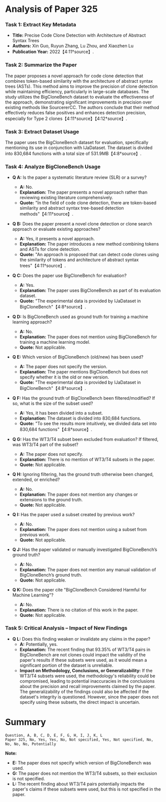 # Analysis of Paper 325

### Task 1: Extract Key Metadata

- **Title:** Precise Code Clone Detection with Architecture of Abstract Syntax Trees
- **Authors:** Xin Guo, Ruyun Zhang, Lu Zhou, and Xiaozhen Lu
- **Publication Year:** 2022【4:11†source】.

### Task 2: Summarize the Paper

The paper proposes a novel approach for code clone detection that combines token-based similarity with the architecture of abstract syntax trees (ASTs). This method aims to improve the precision of clone detection while maintaining efficiency, particularly in large-scale databases. The study utilizes the BigCloneBench dataset to evaluate the effectiveness of the approach, demonstrating significant improvements in precision over existing methods like SourcererCC. The authors conclude that their method effectively reduces false positives and enhances detection precision, especially for Type 2 clones【4:11†source】【4:12†source】.

### Task 3: Extract Dataset Usage

The paper uses the BigCloneBench dataset for evaluation, specifically mentioning its use in conjunction with IJaDataset. The dataset is divided into 830,684 functions with a total size of 531.9MB【4:8†source】.

### Task 4: Analyze BigCloneBench Usage

- **Q A:** Is the paper a systematic literature review (SLR) or a survey?
  - **A:** No.
  - **Explanation:** The paper presents a novel approach rather than reviewing existing literature comprehensively.
  - **Quote:** "In the field of code clone detection, there are token-based similarity and abstract syntax tree-based detection methods"【4:11†source】.

- **Q B:** Does the paper present a novel clone detection or clone search approach or evaluate existing approaches?
  - **A:** Yes, it presents a novel approach.
  - **Explanation:** The paper introduces a new method combining tokens and ASTs for clone detection.
  - **Quote:** "An approach is proposed that can detect code clones using the similarity of tokens and architecture of abstract syntax trees"【4:11†source】.

- **Q C:** Does the paper use BigCloneBench for evaluation?
  - **A:** Yes.
  - **Explanation:** The paper uses BigCloneBench as part of its evaluation dataset.
  - **Quote:** "The experimental data is provided by IJaDataset in BigCloneBench"【4:8†source】.

- **Q D:** Is BigCloneBench used as ground truth for training a machine learning approach?
  - **A:** No.
  - **Explanation:** The paper does not mention using BigCloneBench for training a machine learning model.
  - **Quote:** Not applicable.

- **Q E:** Which version of BigCloneBench (old/new) has been used?
  - **A:** The paper does not specify the version.
  - **Explanation:** The paper mentions BigCloneBench but does not specify whether it is the old or new version.
  - **Quote:** "The experimental data is provided by IJaDataset in BigCloneBench"【4:8†source】.

- **Q F:** Has the ground truth of BigCloneBench been filtered/modified? If so, what is the size of the subset used?
  - **A:** Yes, it has been divided into a subset.
  - **Explanation:** The dataset is divided into 830,684 functions.
  - **Quote:** "To see the results more intuitively, we divided data set into 830,684 functions"【4:8†source】.

- **Q G:** Has the WT3/T4 subset been excluded from evaluation? If filtered, was WT3/T4 part of the subset?
  - **A:** The paper does not specify.
  - **Explanation:** There is no mention of WT3/T4 subsets in the paper.
  - **Quote:** Not applicable.

- **Q H:** Ignoring filtering, has the ground truth otherwise been changed, extended, or enriched?
  - **A:** No.
  - **Explanation:** The paper does not mention any changes or extensions to the ground truth.
  - **Quote:** Not applicable.

- **Q I:** Has the paper used a subset created by previous work?
  - **A:** No.
  - **Explanation:** The paper does not mention using a subset from previous work.
  - **Quote:** Not applicable.

- **Q J:** Has the paper validated or manually investigated BigCloneBench’s ground truth?
  - **A:** No.
  - **Explanation:** The paper does not mention any manual validation of BigCloneBench’s ground truth.
  - **Quote:** Not applicable.

- **Q K:** Does the paper cite "BigCloneBench Considered Harmful for Machine Learning"?
  - **A:** No.
  - **Explanation:** There is no citation of this work in the paper.
  - **Quote:** Not applicable.

### Task 5: Critical Analysis – Impact of New Findings

- **Q L:** Does this finding weaken or invalidate any claims in the paper?
  - **A:** Potentially, yes.
  - **Explanation:** The recent finding that 93.35% of WT3/T4 pairs in BigCloneBench are not clones could impact the validity of the paper's results if these subsets were used, as it would mean a significant portion of the dataset is unreliable.
  - **Impact on Methodology, Conclusions, or Generalizability:** If the WT3/T4 subsets were used, the methodology's reliability could be compromised, leading to potential inaccuracies in the conclusions about the precision and recall improvements claimed by the paper. The generalizability of the findings could also be affected if the dataset's integrity is questioned. However, since the paper does not specify using these subsets, the direct impact is uncertain.

# Summary

```
Question, A, B, C, D, E, F, G, H, I, J, K, L
Paper 325, No, Yes, Yes, No, Not specified, Yes, Not specified, No, No, No, No, Potentially
```

**Note:**  
- **E:** The paper does not specify which version of BigCloneBench was used.
- **G:** The paper does not mention the WT3/T4 subsets, so their exclusion is not specified.
- **L:** The recent finding about WT3/T4 pairs potentially impacts the paper's claims if these subsets were used, but this is not specified in the paper.
